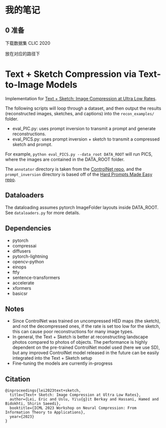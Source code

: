 # 我的笔记

## 0 准备
下载数据集
CLIC 2020

放在对应的路径下

# Text + Sketch Compression via Text-to-Image Models

Implementation for [Text + Sketch: Image Compression at Ultra Low Rates](https://arxiv.org/abs/2307.01944). 

The following scripts will loop through a dataset, and then output the results (reconstructed images, sketches, and captions) into the `recon_examples/` folder. 

* eval_PIC.py: uses prompt inversion to transmit a prompt and generate reconstructions.
* eval_PICS.py: uses prompt inversion + sketch to transmit a compressed sketch and prompt.

For example, `python eval_PICS.py --data_root DATA_ROOT` will run PICS, where the images are contained in the DATA_ROOT folder. 

The `annotator` directory is taken from the [ControlNet repo](https://github.com/lllyasviel/ControlNet.git), and the `prompt_inversion` directory is based off of the [Hard Prompts Made Easy repo](https://github.com/YuxinWenRick/hard-prompts-made-easy/tree/main).

## Dataloaders
The dataloading assumes pytorch ImageFolder layouts inside DATA_ROOT. See `dataloaders.py` for more details. 

## Dependencies
* pytorch
* compressai
* diffusers
* pytorch-lightning
* opencv-python
* einops
* ftfy
* sentence-transformers
* accelerate
* xformers
* basicsr

## Notes
* Since ControlNet was trained on uncompressed HED maps (the sketch), and not the decompressed ones, if the rate is set too low for the sketch, this can cause poor reconstructions for many image types.
* In general, the Text + Sketch is better at reconstructing landscape photos compared to photos of objects. The performance is highly dependent on the pre-trained ControlNet model used (here we use SD), but any improved ControlNet model released in the future can be easily integrated into the Text + Sketch setup
* Fine-tuning the models are currently in-progress

## Citation

    @inproceedings{lei2023text+sketch,
      title={Text+ Sketch: Image Compression at Ultra Low Rates},
      author={Lei, Eric and Uslu, Yi\u{g}it Berkay and Hassani, Hamed and Bidokhti, Shirin Saeedi},
      booktitle={ICML 2023 Workshop on Neural Compression: From Information Theory to Applications},
      year={2023}
    }

